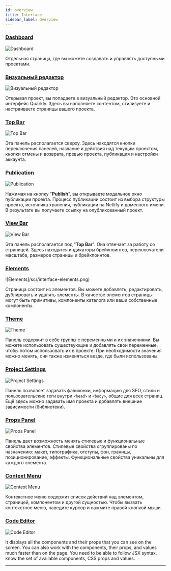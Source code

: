```yaml
---
id: overview
title: Interface
sidebar_label: Overview
---
```


### [Dashboard](/interface/dashboard/overview)

![Dashboard](/scr/interface-dashboard.png)

Отдельная страница, где вы можете создавать и управлять доступными проектами.

### [Визуальный редактор](/interface/left-panels/overview)

![Визуальный редактор](/scr/interface-editor.png)

Открывая проект, вы попадаете в визуальный редактор. Это основной интерфейс Quarkly. Здесь вы наполняете контентом, стилизуете и настраиваете страницы вашего проекта.

### [Top Bar](/interface/top-bar/overview)

![Top Bar](/scr/interface-topbar.png)

Эта панель располагается сверху. Здесь находятся кнопки переключения панелей, название и действия над текущим проектом, кнопки отмены и возврата, превью проекта, публикация и настройки аккаунта.

### [Publication](/interface/top-bar/publication/overview)

![Publication](/scr/interface-publication.png)

Нажимая на кнопку "**Publish**", вы открываете модальное окно публикации проекта. Процесс публикации состоит из выбора структуры проекта, источника хранения, публикации на Netlify и доменного имени. В результате вы получаете ссылку на опубликованный проект.

### [View Bar](/interface/left-panels/view-bar/overview)

![View Bar](/scr/interface-viewbar.png)

Эта панель располагается под "**Top Bar**". Она отвечает за работу со страницей. Здесь находятся индикаторы брейкпоинтов, переключатели масштаба, размеров страницы и брейкпоинтов.

### [Elements](/interface/left-panels/adding-panel/overview)

![Elements]/scr/interface-elements.png)

Страница состоит из элементов. Вы можете добавлять, редактировать, дублировать и удалять элементы. В качестве элементов страницы могут быть примитивы, компоненты каталога или ваши собственные компоненты.

### [Theme](/interface/left-panels/theme/overview)

![Theme](/scr/interface-theme.png)

Панель содержит в себе группы с переменными и их значениями. Вы можете использовать существующие и добавлять свои переменные, чтобы потом использовать их в проекте. При необходимости значения можно менять, они также изменяться везде, где были использованы.

### [Project Settings](/interface/left-panels/project-settings/overview)

![Project Settings](/scr/interface-project-settings.png)

Панель позволяет задавать фавиконки, информацию для SEO, стили и пользовательские теги внутри `<head>` и `<body>`, общие для всех страниц. Ещё здесь можно задавать имя проекта и добавлять внешние зависимости (библиотеки).

### [Props Panel](/interface/left-panels/props-panel/overview)

![Props Panel](/scr/interface-props-panel.png)

Панель дает возможность менять стилевые и функциональные свойства элементов. Стилевые свойства сгруппированы по назначению: макет, типографика, отступы, фон, границы, позиционирование, эффекты. Функциональные свойства уникальны для каждого элемента.

### [Context Menu](/interface/left-panels/context-menu)

![Context Menu](/scr/interface-context-menu.png)

Контекстное меню содержит список действий над элементом, страницей, компонентом и другой сущностью. Чтобы вызвать контекстное меню, наведите курсор и нажмите правой кнопкой мыши.

### [Code Editor](/interface/left-panels/code-editor/overview)

![Code Editor](/scr/interface-code-editor.png)

It displays all the components and their props that you can see on the screen. You can also work with the components, their props, and values much faster than on the page. You need to be able to follow JSX syntax, know the set of available components, CSS props and values.

---

